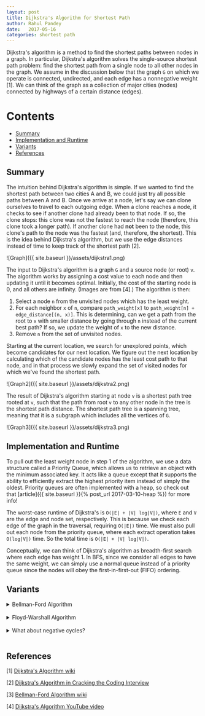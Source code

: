 ```yaml
---
layout: post
title: Dijkstra's Algorithm for Shortest Path
author: Rahul Pandey
date:   2017-05-16
categories: shortest path
---
```


Dijkstra's algorithm is a method to find the shortest paths between nodes in a graph. In particular, Dijkstra's algorithm solves the single-source shortest path problem: find the shortest path from a single node to all other nodes in the graph. We assume in the discussion below that the graph `G` on which we operate is connected, undirected, and each edge has a nonnegative weight [1]. We can think of the graph as a collection of major cities (nodes) connected by highways of a certain distance (edges).

Contents
===========
- [Summary](#summary)
- [Implementation and Runtime](#implementation-and-runtime)
- [Variants](#variants)
- [References](#references)

## Summary

The intuition behind Dijkstra's algorithm is simple. If we wanted to find the shortest path between two cities A and B, we could just try all possible paths between A and B. Once we arrive at a node, let's say we can clone ourselves to travel to each outgoing edge. When a clone reaches a node, it checks to see if another clone had already been to that node. If so, the clone stops: this clone was not the fastest to reach the node (therefore, this clone took a longer path). If another clone had **not** been to the node, this clone's path to the node was the fastest (and, therefore, the shortest). This is the idea behind Dijkstra's algorithm, but we use the edge distances instead of time to keep track of the shortest path [2]. 

![Graph]({{ site.baseurl }}/assets/dijkstra1.png)

The input to Dijkstra's algorithm is a graph `G` and a source node (or root) `v`. The algorithm works by assigning a cost value to each node and then updating it until it becomes optimal. Initially, the cost of the starting node is 0, and all others are infinity. (Images are from [4].) The algorithm is then:

1. Select a node `n` from the unvisited nodes which has the least weight. 
2. For each neighbor `x` of `n`, compare `path_weight[x]` to `path_weight[n] + edge_distance[(n, x)]`. This is determining, can we get a path from the root to `x` with smaller distance by going through `n` instead of the current best path? If so, we update the weight of `x` to the new distance. 
3. Remove `n` from the set of unvisited nodes.

Starting at the current location, we search for unexplored points, which become candidates for our next location. We figure out the next location by calculating which of the candidate nodes has the least cost path to that node, and in that process we slowly expand the set of visited nodes for which we've found the shortest path.

![Graph2]({{ site.baseurl }}/assets/dijkstra2.png)

The result of Dijkstra's algorithm starting at node `v` is a shortest path tree rooted at `v`, such that the path from root `v` to any other node in the tree is the shortest path distance. The shortest path tree is a spanning tree, meaning that it is a subgraph which includes all the vertices of `G`.

![Graph3]({{ site.baseurl }}/assets/dijkstra3.png)

## Implementation and Runtime

To pull out the least weight node in step 1 of the algorithm, we use a data structure called a Priority Queue, which allows us to retrieve an object with the minimum associated key. It acts like a queue except that it supports the ability to efficiently extract the highest priority item instead of simply the oldest. Priority queues are often implemented with a heap, so check out that [article]({{ site.baseurl }}{% post_url 2017-03-10-heap %}) for more info!

The worst-case runtime of Dijkstra's is `O(|E| + |V| log|V|)`, where `E` and `V` are the edge and node set, respectively. This is because we check each edge of the graph in the traversal, requiring `O(|E|)` time. We must also pull out each node from the priority queue, where each extract operation takes `O(log|V|)` time. So the total time is `O(|E| + |V| log|V|)`.

Conceptually, we can think of Dijkstra's algorithm as breadth-first search where each edge has weight 1. In BFS, since we consider all edges to have the same weight, we can simply use a normal queue instead of a priority queue since the nodes will obey the first-in-first-out (FIFO) ordering. 

## Variants

<details>
<summary>Bellman-Ford Algorithm</summary>
<br>
Unlike Dijkstra's algorithm, the Bellman-Ford algorithm is able to handle negative edge weights. Bellman-Ford is more powerful than Dijkstra's, but it's also slower [3]. The idea behind Bellman-Ford is similar to Dijkstra's in that both use the principle of relaxation: an approximation to the correct distance is gradually replaced by more accurate values until eventually reaching the optimum solution. Instead of using a priority queue, though, Bellman-Ford needs to update the cost for all outgoing edges from a node. 
</details>
<br>

<details>
<summary>Floyd-Warshall Algorithm</summary>
<br>
The Floyd-Warshall algorithm finds the shortest path in a graph with positive and negative edge weights, but a single execution of the algorithm finds the shortest path between all pairs of vertices. This is unlike Dijkstra's or Bellman-Ford, which computes the shortest path from a source to all other nodes. The output of Floyd-Warshall is equivalent, for example, to running Bellman-Ford on every node.
</details>
<br>

<details>
<summary>What about negative cycles?</summary>
<br>
Bellman-Ford and Floyd-Warshall are able to operate on graphs with negative edge weights. However, if a negative cycle exists (a cycle whose edges sum to a negative value), then there is no cheapest path; any "shortest" path can be made shorter by walking along the negative cycle. In these cases, the best we can do is report the existence of the negative cycle. 
</details>
<br>

## References

[1] [Dijkstra's Algorithm wiki](https://en.wikipedia.org/wiki/Dijkstra%27s_algorithm)

[2] [Dijkstra's Algorithm in Cracking the Coding Interview](http://www.crackingthecodinginterview.com/)

[3] [Bellman-Ford Algorithm wiki](https://en.wikipedia.org/wiki/Bellman%E2%80%93Ford_algorithm)

[4] [Dijkstra's Algorithm YouTube video](https://www.youtube.com/watch?v=pVfj6mxhdMw)
